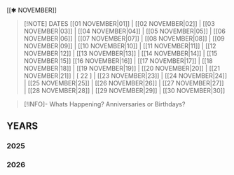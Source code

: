  [[✱ NOVEMBER]]

> [!NOTE] DATES
> [[01 NOVEMBER|01]] | [[02 NOVEMBER|02]] | [[03 NOVEMBER|03]] | [[04 NOVEMBER|04]] | [[05 NOVEMBER|05]] | [[06 NOVEMBER|06]] | [[07 NOVEMBER|07]] | [[08 NOVEMBER|08]] | [[09 NOVEMBER|09]] | [[10 NOVEMBER|10]] | [[11 NOVEMBER|11]] | [[12 NOVEMBER|12]] | [[13 NOVEMBER|13]] | [[14 NOVEMBER|14]] | [[15 NOVEMBER|15]]
> [[16 NOVEMBER|16]] | [[17 NOVEMBER|17]] | [[18 NOVEMBER|18]] | [[19 NOVEMBER|19]] | [[20 NOVEMBER|20]] | [[21 NOVEMBER|21]] | [ 22 ] | [[23 NOVEMBER|23]] | [[24 NOVEMBER|24]] | [[25 NOVEMBER|25]] | [[26 NOVEMBER|26]] | [[27 NOVEMBER|27]] | [[28 NOVEMBER|28]] | [[29 NOVEMBER|29]] | [[30 NOVEMBER|30]]

> [!INFO]- Whats Happening?
> Anniversaries or Birthdays? 
## YEARS
### 2025

### 2026